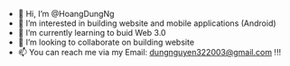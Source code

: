 - 👋 Hi, I’m @HoangDungNg
- 👀 I’m interested in building website and mobile applications (Android)
- 🌱 I’m currently learning to buid Web 3.0
- 💞️ I’m looking to collaborate on building website
- 📫 You can reach me via my Email: dungnguyen322003@gmail.com !!!

<!---
HoangDungNg/HoangDungNg is a ✨ special ✨ repository because its `README.md` (this file) appears on your GitHub profile.
You can click the Preview link to take a look at your changes.
--->
